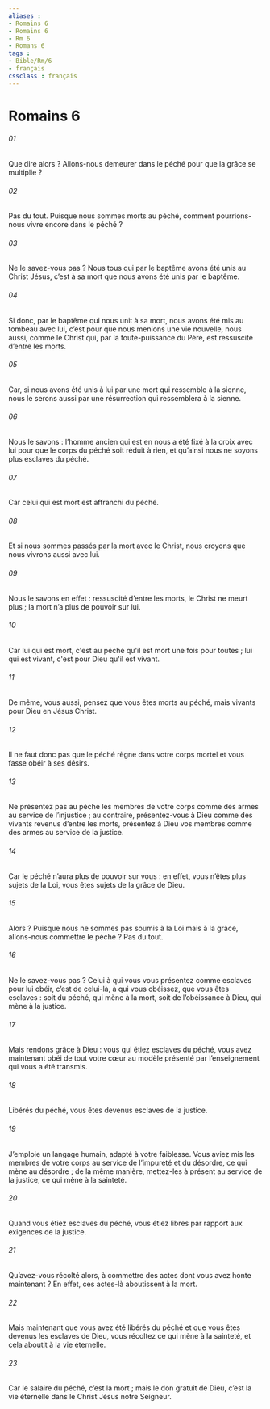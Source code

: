 ```yaml
---
aliases : 
- Romains 6
- Romains 6
- Rm 6
- Romans 6
tags : 
- Bible/Rm/6
- français
cssclass : français
---
```


# Romains 6

###### 01
Que dire alors ? Allons-nous demeurer dans le péché pour que la grâce se multiplie ?
###### 02
Pas du tout. Puisque nous sommes morts au péché, comment pourrions-nous vivre encore dans le péché ?
###### 03
Ne le savez-vous pas ? Nous tous qui par le baptême avons été unis au Christ Jésus, c’est à sa mort que nous avons été unis par le baptême.
###### 04
Si donc, par le baptême qui nous unit à sa mort, nous avons été mis au tombeau avec lui, c’est pour que nous menions une vie nouvelle, nous aussi, comme le Christ qui, par la toute-puissance du Père, est ressuscité d’entre les morts.
###### 05
Car, si nous avons été unis à lui par une mort qui ressemble à la sienne, nous le serons aussi par une résurrection qui ressemblera à la sienne.
###### 06
Nous le savons : l’homme ancien qui est en nous a été fixé à la croix avec lui pour que le corps du péché soit réduit à rien, et qu’ainsi nous ne soyons plus esclaves du péché.
###### 07
Car celui qui est mort est affranchi du péché.
###### 08
Et si nous sommes passés par la mort avec le Christ, nous croyons que nous vivrons aussi avec lui.
###### 09
Nous le savons en effet : ressuscité d’entre les morts, le Christ ne meurt plus ; la mort n’a plus de pouvoir sur lui.
###### 10
Car lui qui est mort, c'est au péché qu'il est mort une fois pour toutes ; lui qui est vivant, c'est pour Dieu qu'il est vivant.
###### 11
De même, vous aussi, pensez que vous êtes morts au péché, mais vivants pour Dieu en Jésus Christ.
###### 12
Il ne faut donc pas que le péché règne dans votre corps mortel et vous fasse obéir à ses désirs.
###### 13
Ne présentez pas au péché les membres de votre corps comme des armes au service de l’injustice ; au contraire, présentez-vous à Dieu comme des vivants revenus d’entre les morts, présentez à Dieu vos membres comme des armes au service de la justice.
###### 14
Car le péché n’aura plus de pouvoir sur vous : en effet, vous n’êtes plus sujets de la Loi, vous êtes sujets de la grâce de Dieu.
###### 15
Alors ? Puisque nous ne sommes pas soumis à la Loi mais à la grâce, allons-nous commettre le péché ? Pas du tout.
###### 16
Ne le savez-vous pas ? Celui à qui vous vous présentez comme esclaves pour lui obéir, c’est de celui-là, à qui vous obéissez, que vous êtes esclaves : soit du péché, qui mène à la mort, soit de l’obéissance à Dieu, qui mène à la justice.
###### 17
Mais rendons grâce à Dieu : vous qui étiez esclaves du péché, vous avez maintenant obéi de tout votre cœur au modèle présenté par l’enseignement qui vous a été transmis.
###### 18
Libérés du péché, vous êtes devenus esclaves de la justice.
###### 19
J’emploie un langage humain, adapté à votre faiblesse. Vous aviez mis les membres de votre corps au service de l’impureté et du désordre, ce qui mène au désordre ; de la même manière, mettez-les à présent au service de la justice, ce qui mène à la sainteté.
###### 20
Quand vous étiez esclaves du péché, vous étiez libres par rapport aux exigences de la justice.
###### 21
Qu’avez-vous récolté alors, à commettre des actes dont vous avez honte maintenant ? En effet, ces actes-là aboutissent à la mort.
###### 22
Mais maintenant que vous avez été libérés du péché et que vous êtes devenus les esclaves de Dieu, vous récoltez ce qui mène à la sainteté, et cela aboutit à la vie éternelle.
###### 23
Car le salaire du péché, c’est la mort ; mais le don gratuit de Dieu, c’est la vie éternelle dans le Christ Jésus notre Seigneur.
